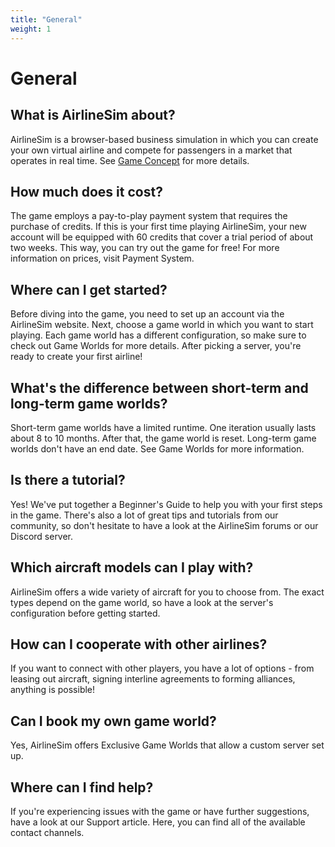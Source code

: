 ```yaml
---
title: "General"
weight: 1
---
```


# General

## What is AirlineSim about?

AirlineSim is a browser-based business simulation in which you can create your own virtual airline and compete for passengers in a market that operates in real time. See [Game Concept](docs/about/concept) for more details.

## How much does it cost?

The game employs a pay-to-play payment system that requires the purchase of credits. If this is your first time playing AirlineSim, your new account will be equipped with 60 credits that cover a trial period of about two weeks. This way, you can try out the game for free! For more information on prices, visit Payment System.

## Where can I get started?

Before diving into the game, you need to set up an account via the AirlineSim website. Next, choose a game world in which you want to start playing. Each game world has a different configuration, so make sure to check out Game Worlds for more details. After picking a server, you're ready to create your first airline!

## What's the difference between short-term and long-term game worlds?

Short-term game worlds have a limited runtime. One iteration usually lasts about 8 to 10 months. After that, the game world is reset. Long-term game worlds don't have an end date. See Game Worlds for more information.

## Is there a tutorial?

Yes! We've put together a Beginner's Guide to help you with your first steps in the game. There's also a lot of great tips and tutorials from our community, so don't hesitate to have a look at the AirlineSim forums or our Discord server.

## Which aircraft models can I play with?

AirlineSim offers a wide variety of aircraft for you to choose from. The exact types depend on the game world, so have a look at the server's configuration before getting started.

## How can I cooperate with other airlines?

If you want to connect with other players, you have a lot of options - from leasing out aircraft, signing interline agreements to forming alliances, anything is possible!

## Can I book my own game world?

Yes, AirlineSim offers Exclusive Game Worlds that allow a custom server set up.

## Where can I find help?

If you're experiencing issues with the game or have further suggestions, have a look at our Support article. Here, you can find all of the available contact channels.
